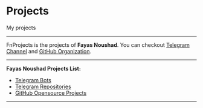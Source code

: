 # Projects

My projects

---

FnProjects is the projects of **Fayas Noushad**. You can checkout [Telegram Channel](https://telegram.me/FnProjects) and [GitHub Organization](https://github.com/FnProjects).

---

**Fayas Noushad Projects List:**

- [Telegram Bots](https://telegrambots.fayas.me)
- [Telegram Repositories](https://telegramrepositories.fayas.me)
- [GitHub Opensource Projects](https://github.com/FayasNoushad?tab=repositories)

---
